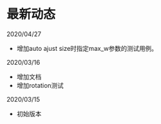 # 最新动态

2020/04/27
 * 增加auto ajust size时指定max_w参数的测试用例。

2020/03/16
 * 增加文档
 * 增加rotation测试

2020/03/15
 * 初始版本

